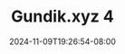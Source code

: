 --- 
title: "Gundik.xyz 4"
description: "  bokep Gundik.xyz 4 dood    "
date: 2024-11-09T19:26:54-08:00
file_code: "covpivenz5cb"
draft: false
cover: "izbl2zds9b2b9o6n.jpg"
tags: ["indo", "bokep-indo", "bokep-viral", "bokep-ig"]
length: 127
fld_id: "1398450"
foldername: "10 mantap"
categories: ["10 mantap"]
views: 94
---